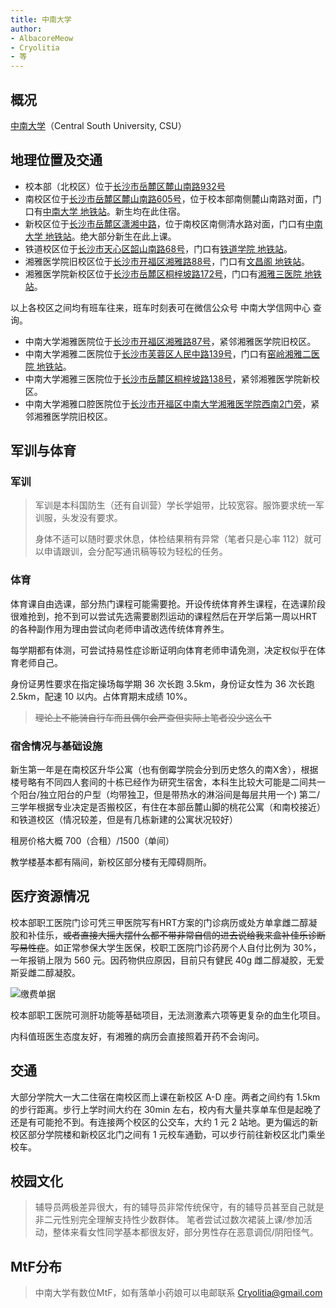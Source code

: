 ```yaml
---
title: 中南大学
author: 
- AlbacoreMeow
- Cryolitia
- 等
---
```


## 概况

[中南大学](https://www.csu.edu.cn/)（Central South University, CSU）

## 地理位置及交通

- 校本部（北校区）位于[长沙市岳麓区麓山南路932号](https://amap.com/place/B02DB065XK)
- 南校区位于[长沙市岳麓区麓山南路605号](https://amap.com/place/B02DB02641)，位于校本部南侧麓山南路对面，门口有[中南大学 地铁站](https://amap.com/place/BV10783889)。新生均在此住宿。
- 新校区位于[长沙市岳麓区潇湘中路](https://amap.com/place/B02DB0TJRN)，位于南校区南侧清水路对面，门口有[中南大学 地铁站](https://amap.com/place/BV10783889)。绝大部分新生在此上课。
- 铁道校区位于[长沙市天心区韶山南路68号](https://amap.com/place/B02DB065XM)，门口有[铁道学院 地铁站](https://amap.com/place/BV10230150)。
- 湘雅医学院旧校区位于[长沙市开福区湘雅路88号](https://amap.com/place/B02DB10O89)，门口有[文昌阁 地铁站](https://amap.com/place/BS11901261)。
- 湘雅医学院新校区位于[长沙市岳麓区桐梓坡路172号](https://amap.com/place/B02DB02K3F)，门口有[湘雅三医院 地铁站](https://amap.com/place/BV10854311)。

以上各校区之间均有班车往来，班车时刻表可在微信公众号 中南大学信网中心 查询。

- 中南大学湘雅医院位于[长沙市开福区湘雅路87号](https://amap.com/place/B02DB00B1E)，紧邻湘雅医学院旧校区。
- 中南大学湘雅二医院位于[长沙市芙蓉区人民中路139号](https://amap.com/place/B02DB02FOO)，门口有[窑岭湘雅二医院 地铁站](https://amap.com/place/BS11901291)。
- 中南大学湘雅三医院位于[长沙市岳麓区桐梓坡路138号](https://amap.com/place/B02DB02J64)，紧邻湘雅医学院新校区。
- 中南大学湘雅口腔医院位于[长沙市开福区中南大学湘雅医学院西南2门旁](https://amap.com/place/B0FFMG6X4M)，紧邻湘雅医学院旧校区。

## 军训与体育

### 军训

>军训是本科国防生（还有自训营）学长学姐带，比较宽容。服饰要求统一军训服，头发没有要求。
>
>身体不适可以随时要求休息，体检结果稍有异常（笔者只是心率 112）就可以申请跟训，会分配写通讯稿等较为轻松的任务。

### 体育

体育课自由选课，部分热门课程可能需要抢。开设传统体育养生课程，在选课阶段很难抢到，抢不到可以尝试先选需要剧烈运动的课程然后在开学后第一周以HRT的各种副作用为理由尝试向老师申请改选传统体育养生。

每学期都有体测，可尝试持易性症诊断证明向体育老师申请免测，决定权似乎在体育老师自己。

身份证男性要求在指定操场每学期 36 次长跑 3.5km，身份证女性为 36 次长跑 2.5km，配速 10 以内。占体育期末成绩 10%。

>~~理论上不能骑自行车而且偶尔会严查但实际上笔者没少这么干~~

### 宿舍情况与基础设施

新生第一年是在南校区升华公寓（也有倒霉学院会分到历史悠久的南X舍），根据楼号略有不同四人套间的十栋已经作为研究生宿舍，本科生比较大可能是二间共一个阳台/独立阳台的户型（均带独卫，但是带热水的淋浴间是每层共用一个) 第二/三学年根据专业决定是否搬校区，有住在本部岳麓山脚的桃花公寓（和南校接近）和铁道校区（情况较差，但是有几栋新建的公寓状况较好）

租房价格大概 700（合租）/1500（单间）

教学楼基本都有隔间，新校区部分楼有无障碍厕所。

## 医疗资源情况

校本部职工医院门诊可凭三甲医院写有HRT方案的门诊病历或处方单拿雌二醇凝胶和补佳乐，~~或者直接大摇大摆什么都不带非常自信的进去说给我来盒补佳乐诊断写易性症~~。如正常参保大学生医保，校职工医院门诊药房个人自付比例为 30%，一年报销上限为 560 元。因药物供应原因，目前只有健民 40g 雌二醇凝胶，无爱斯妥雌二醇凝胶。

![缴费单据](/campus/CSU_BILL.jpg)

校本部职工医院可测肝功能等基础项目，无法测激素六项等更复杂的血生化项目。

内科值班医生态度友好，有湘雅的病历会直接照着开药不会询问。

## 交通

大部分学院大一大二住宿在南校区而上课在新校区 A-D 座。两者之间约有 1.5km 的步行距离。步行上学时间大约在 30min 左右，校内有大量共享单车但是起晚了还是有可能抢不到。有连接两个校区的公交车，大约 1 元 2 站地。更为偏远的新校区部分学院楼和新校区北门之间有 1 元校车通勤，可以步行前往新校区北门乘坐校车。

## 校园文化

>辅导员两极差异很大，有的辅导员非常传统保守，有的辅导员甚至自己就是非二元性别完全理解支持性少数群体。
>笔者尝试过数次裙装上课/参加活动，整体来看女性同学基本都很友好，部分男性存在恶意调侃/阴阳怪气。

## MtF分布

>中南大学有数位MtF，如有落单小药娘可以电邮联系 <Cryolitia@gmail.com>
